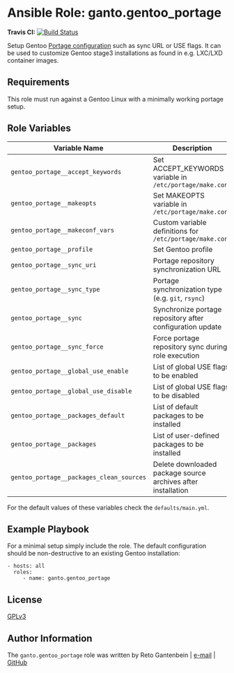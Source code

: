Ansible Role: ganto.gentoo_portage
==================================

**Travis CI:** [![Build Status](https://travis-ci.org/ganto/ansible-gentoo_portage.svg?branch=master)](https://travis-ci.org/ganto/ansible-gentoo_portage)

Setup Gentoo [Portage configuration](https://wiki.gentoo.org/wiki/Portage#Configuration) such as sync URL or USE flags. It can be used to customize Gentoo stage3 installations as found in e.g. LXC/LXD container images.

Requirements
------------

This role must run against a Gentoo Linux with a minimally working portage setup.

Role Variables
--------------

| Variable Name                            | Description                                                  |
| ---------------------------------------- | ------------------------------------------------------------ |
| `gentoo_portage__accept_keywords`        | Set ACCEPT_KEYWORDS variable in `/etc/portage/make.conf`     |
| `gentoo_portage__makeopts`               | Set MAKEOPTS variable in `/etc/portage/make.conf`            |
| `gentoo_portage__makeconf_vars`          | Custom variable definitions for `/etc/portage/make.conf`     |
| `gentoo_portage__profile`                | Set Gentoo profile                                           |
| `gentoo_portage__sync_uri`               | Portage repository synchronization URL                       |
| `gentoo_portage__sync_type`              | Portage synchronization type (e.g. `git`, `rsync`)           |
| `gentoo_portage__sync`                   | Synchronize portage repository after configuration update    |
| `gentoo_portage__sync_force`             | Force portage repository sync during role execution          |
| `gentoo_portage__global_use_enable`      | List of global USE flags to be enabled                       |
| `gentoo_portage__global_use_disable`     | List of global USE flags to be disabled                      |
| `gentoo_portage__packages_default`       | List of default packages to be installed                     |
| `gentoo_portage__packages`               | List of user-defined packages to be installed                |
| `gentoo_portage__packages_clean_sources` | Delete downloaded package source archives after installation |

For the default values of these variables check the `defaults/main.yml`.


Example Playbook
----------------

For a minimal setup simply include the role. The default configuration should be non-destructive to an existing Gentoo installation:

    - hosts: all
      roles:
         - name: ganto.gentoo_portage

License
-------

[GPLv3](https://tldrlegal.com/license/gnu-general-public-license-v3-%28gpl-3%29)


Author Information
------------------

The `ganto.gentoo_portage` role was written by Reto Gantenbein | [e-mail](mailto:reto.gantenbein@linuxmonk.ch) | [GitHub](https://github.com/ganto)
